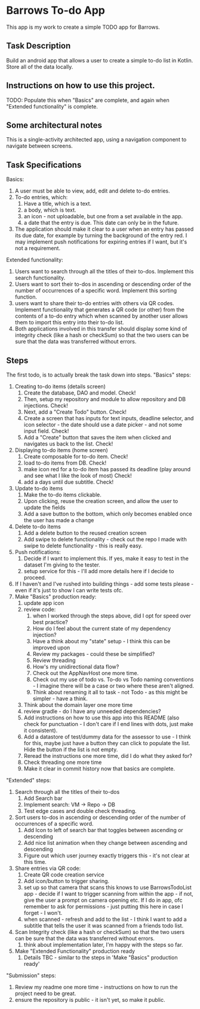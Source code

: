 # Barrows To-do App
This app is my work to create a simple TODO app for Barrows.

## Task Description
Build an android app that allows a user to create a simple to-do list in Kotlin.
Store all of the data locally.

## Instructions on how to use this project.
TODO: Populate this when "Basics" are complete, and again when "Extended functionality" is complete.

## Some architectural notes
This is a single-activity architected app, using a navigation component to navigate between screens.

## Task Specifications
Basics:
1. A user must be able to view, add, edit and delete to-do entries.
2. To-do entries, which:
   1. Have a title, which is a text.
   2. a body, which is text.
   3. an icon - not uploadable, but one from a set available in the app.
   4. a date that the entry is due. This date can only be in the future.
3. The application should make it clear to a user when an entry has passed its due date, for example by turning the background of the entry red.
I may implement push notifications for expiring entries if I want, but it's not a requirement.

Extended functionality:
1. Users want to search through all the titles of their to-dos. Implement this search functionality.
2. Users want to sort their to-dos in ascending or descending order of the number of occurrences of a specific word. Implement this sorting function.
3. users want to share their to-do entries with others via QR codes. Implement functionality that generates a QR code (or other) from the contents of a to-do entry which when scanned by another user allows them to import this entry into their to-do list.
4. Both applications involved in this transfer should display some kind of integrity check (like a hash or checkSum) so that the two users can be sure that the data was transferred without errors.

## Steps
The first todo, is to actually break the task down into steps.
"Basics" steps:
1. Creating to-do items (details screen)
   1. Create the database, DAO and model. Check!
   2. Then, setup my repository and module to allow repository and DB injections. Check!
   3. Next, add a "Create Todo" button. Check!
   4. Create a screen that has inputs for text inputs, deadline selector, and icon selector - the date should use a date picker - and not some input field. Check!
   5. Add a "Create" button that saves the item when clicked and navigates us back to the list. Check!
2. Displaying to-do items (home screen)
   1. Create composable for to-do item. Check!
   2. load to-do items from DB. Check! 
   3. make icon red for a to-do item has passed its deadline (play around and see what I like the look of most) Check!
   4. add a days until due subtitle. Check!
3. Update to-do items
   1. Make the to-do items clickable.
   2. Upon clicking, reuse the creation screen, and allow the user to update the fields
   3. Add a save button to the bottom, which only becomes enabled once the user has made a change
4. Delete to-do items
   1. Add a delete button to the reused creation screen
   2. Add swipe to delete functionality - check out the repo I made with swipe to delete functionality - this is really easy.
5. Push notifications:
   1. Decide if I want to implement this. If yes, make it easy to test in the dataset I'm giving to the tester.
   2. setup service for this - I'll add more details here if I decide to proceed.
6. If I haven't and I've rushed into building things - add some tests please - even if it's just to show I can write tests ofc.
7. Make "Basics" production ready:
   1. update app icon
   2. review code:
      1. when I worked through the steps above, did I opt for speed over best practice?
      2. How do I feel about the current state of my dependency injection?
      3. Have a think about my "state" setup - I think this can be improved upon
      4. Review my packages - could these be simplified?
      5. Review threading
      6. How's my unidirectional data flow?
      7. Check out the AppNavHost one more time.
      8. Check out my use of todo vs. To-do vs Todo naming conventions - I imagine there will be a case or two where these aren't aligned.
      9. Think about renaming it all to task - not Todo - as this might be simpler - have a think.
   3. Think about the domain layer one more time
   4. review gradle - do I have any unneeded dependencies?
   5. Add instructions on how to use this app into this README (also check for punctuation - I don't care if I end lines with dots, just make it consistent). 
   6. Add a datastore of test/dummy data for the assessor to use - I think for this, maybe just have a button they can click to populate the list. Hide the button if the list is not empty.
   7. Reread the instructions one more time, did I do what they asked for?
   8. Check threading one more time
   9. Make it clear in commit history now that basics are complete.

"Extended" steps:
1. Search through all the titles of their to-dos
   1. Add Search bar
   2. Implement search: VM -> Repo -> DB
   3. Test edge cases and double check threading.
2. Sort users to-dos in ascending or descending order of the number of occurrences of a specific word.
   1. Add Icon to left of search bar that toggles between ascending or descending
   2. Add nice list animation when they change between ascending and descending
   3. Figure out which user journey exactly triggers this - it's not clear at this time.
3. Share entries via QR code: 
   1. Create QR code creation service
   2. Add icon/button to trigger sharing.
   3. set up so that camera that scans this knows to use BarrowsTodoList app - decide if I want to trigger scanning from within the app - if not, give the user a prompt on camera opening etc. If I do in app, ofc remember to ask for permissions - just putting this here in case I forget - I won't.
   4. when scanned - refresh and add to the list - I think I want to add a subtitle that tells the user it was scanned from a friends todo list.
4. Scan Integrity check (like a hash or checkSum) so that the two users can be sure that the data was transferred without errors.
   1. think about implementation later, I'm happy with the steps so far.
5. Make "Extended Functionality" production ready
   1. Details TBC - similar to the steps in 'Make "Basics" production ready'

"Submission" steps:
1. Review my readme one more time - instructions on how to run the project need to be great.
2. ensure the repository is public - it isn't yet, so make it public.